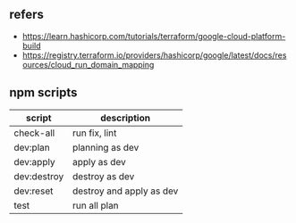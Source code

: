 ## refers
- https://learn.hashicorp.com/tutorials/terraform/google-cloud-platform-build
- https://registry.terraform.io/providers/hashicorp/google/latest/docs/resources/cloud_run_domain_mapping

## npm scripts
| script      | description              |
|-------------|--------------------------|
| check-all   | run fix, lint            |
| dev:plan    | planning as dev          |
| dev:apply   | apply as dev             |
| dev:destroy | destroy as dev           |
| dev:reset   | destroy and apply as dev |
| test        | run all plan             |
